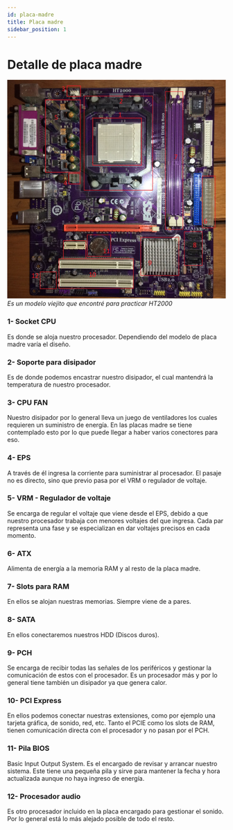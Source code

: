 ```yaml
---
id: placa-madre
title: Placa madre
sidebar_position: 1
---
```

# Detalle de placa madre

![mother](./images/motherboard/mother-1.jpg)
_Es un modelo viejito que encontré para practicar HT2000_

### 1- Socket CPU 
Es donde se aloja nuestro procesador. Dependiendo del modelo de placa madre varía el diseño.

### 2- Soporte para disipador 
Es de donde podemos encastrar nuestro disipador, el cual mantendrá la temperatura de nuestro procesador.

### 3- CPU FAN
Nuestro disipador por lo general lleva un juego de ventiladores los cuales requieren un suministro de energía. En las placas madre se tiene contemplado esto
por lo que puede llegar a haber varios conectores para eso.

### 4- EPS
A través de él ingresa la corriente para suministrar al procesador. El pasaje no es directo, sino que previo pasa por el VRM o regulador de voltaje.

### 5- VRM - Regulador de voltaje
Se encarga de regular el voltaje que viene desde el EPS, debido a que nuestro procesador trabaja con menores voltajes del que ingresa. 
Cada par representa una fase y se especializan en dar voltajes precisos en cada momento.

### 6- ATX
Alimenta de energía a la memoria RAM y al resto de la placa madre.

### 7- Slots para RAM
En ellos se alojan nuestras memorias. Siempre viene de a pares.

### 8- SATA
En ellos conectaremos nuestros HDD (Discos duros).

### 9- PCH
Se encarga de recibir todas las señales de los periféricos y gestionar la comunicación de estos con el procesador.
Es un procesador más y por lo general tiene también un disipador ya que genera calor.

### 10- PCI Express 
En ellos podemos conectar nuestras extensiones, como por ejemplo una tarjeta gráfica, de sonido, red, etc.
Tanto el PCIE como los slots de RAM, tienen comunicación directa con el procesador y no pasan por el PCH.

### 11- Pila BIOS
Basic Input Output System. Es el encargado de revisar y arrancar nuestro sistema.
Este tiene una pequeña pila y sirve para mantener la fecha y hora actualizada aunque no haya ingreso de energía.

### 12- Procesador audio
Es otro procesador incluido en la placa encargado para gestionar el sonido. Por lo general está lo más alejado posible de todo el resto.